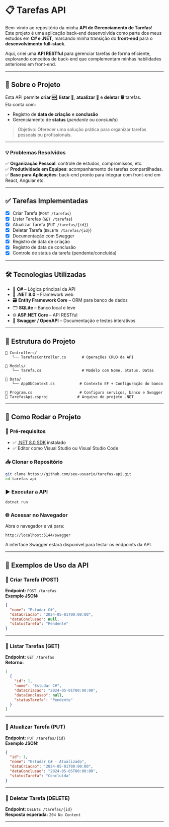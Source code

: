 # 📋 Tarefas API

Bem-vindo ao repositório da minha **API de Gerenciamento de Tarefas**!  
Este projeto é uma aplicação back-end desenvolvida como parte dos meus estudos em **C# e .NET**, marcando minha transição do **front-end** para o **desenvolvimento full-stack**.

Aqui, criei uma **API RESTful** para gerenciar tarefas de forma eficiente, explorando conceitos de back-end que complementam minhas habilidades anteriores em front-end.

---

## 📌 Sobre o Projeto

Esta API permite **criar 🆕**, **listar 📄**, **atualizar 🔄** e **deletar 🗑️** tarefas.  
Ela conta com:
- Registro de **data de criação** e **conclusão**  
- Gerenciamento de **status** (_pendente_ ou _concluída_)

> Objetivo: Oferecer uma solução prática para organizar tarefas pessoais ou profissionais.

---

### 💡 Problemas Resolvidos

✅ **Organização Pessoal**: controle de estudos, compromissos, etc.  
✅ **Produtividade em Equipes**: acompanhamento de tarefas compartilhadas.  
✅ **Base para Aplicações**: back-end pronto para integrar com front-end em React, Angular etc.

---

## ✅ Tarefas Implementadas

- [x] Criar Tarefa (`POST /tarefas`)
- [x] Listar Tarefas (`GET /tarefas`)
- [x] Atualizar Tarefa (`PUT /tarefas/{id}`)
- [x] Deletar Tarefa (`DELETE /tarefas/{id}`)
- [x] Documentação com Swagger
- [x] Registro de data de criação
- [x] Registro de data de conclusão
- [x] Controle de status da tarefa (pendente/concluída)

---

## 🛠️ Tecnologias Utilizadas

- 🧠 **C#** – Lógica principal da API  
- 🔧 **.NET 8.0** – Framework web  
- 🗃️ **Entity Framework Core** – ORM para banco de dados  
- 🗂️ **SQLite** – Banco local e leve  
- 🌐 **ASP.NET Core** – API RESTful  
- 🧪 **Swagger / OpenAPI** – Documentação e testes interativos

---

## 🧱 Estrutura do Projeto

```plaintext
📁 Controllers/
   └── TarefasController.cs       # Operações CRUD da API

📁 Models/
   └── Tarefa.cs                  # Modelo com Nome, Status, Datas

📁 Data/
   └── AppDbContext.cs           # Contexto EF + Configuração do banco

📄 Program.cs                     # Configura serviços, banco e Swagger  
📄 TarefasApi.csproj             # Arquivo do projeto .NET
```

---

## 🧪 Como Rodar o Projeto

### 🔧 Pré-requisitos

- ✅ [.NET 8.0 SDK](https://dotnet.microsoft.com/download/dotnet/8.0) instalado  
- ✅ Editor como Visual Studio ou Visual Studio Code

### 📥 Clonar o Repositório

```bash
git clone https://github.com/seu-usuario/tarefas-api.git
cd tarefas-api
```

### ▶️ Executar a API

```bash
dotnet run
```

### 🌐 Acessar no Navegador

Abra o navegador e vá para:

```
http://localhost:5144/swagger
```

A interface Swagger estará disponível para testar os endpoints da API.

---

## 🚀 Exemplos de Uso da API

### 🔹 Criar Tarefa (POST)

**Endpoint:** `POST /tarefas`  
**Exemplo JSON:**
```json
{
  "nome": "Estudar C#",
  "dataCriacao": "2024-05-01T00:00:00",
  "dataConclusao": null,
  "statusTarefa": "Pendente"
}
```

---

### 🔹 Listar Tarefas (GET)

**Endpoint:** `GET /tarefas`  
**Retorno:**
```json
[
  {
    "id": 1,
    "nome": "Estudar C#",
    "dataCriacao": "2024-05-01T00:00:00",
    "dataConclusao": null,
    "statusTarefa": "Pendente"
  }
]
```

---

### 🔹 Atualizar Tarefa (PUT)

**Endpoint:** `PUT /tarefas/{id}`  
**Exemplo JSON:**
```json
{
  "id": 1,
  "nome": "Estudar C# - Atualizado",
  "dataCriacao": "2024-05-01T00:00:00",
  "dataConclusao": "2024-05-05T00:00:00",
  "statusTarefa": "Concluída"
}
```

---

### 🔹 Deletar Tarefa (DELETE)

**Endpoint:** `DELETE /tarefas/{id}`  
**Resposta esperada:** `204 No Content`

---
